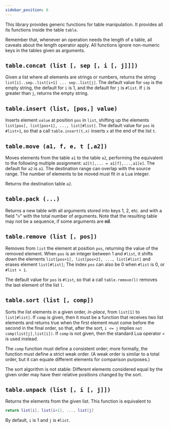 ```yaml
---
sidebar_position: 6
---
```


This library provides generic functions for table manipulation.
It provides all its functions inside the table `table`.

Remember that, whenever an operation needs the length of a table,
all caveats about the length operator apply.
All functions ignore non-numeric keys
in the tables given as arguments.

## `table.concat (list [, sep [, i [, j]]])`

Given a list where all elements are strings or numbers,
returns the string `list[i]..sep..list[i+1] ... sep..list[j]`.
The default value for `sep` is the empty string,
the default for `i` is 1,
and the default for `j` is `#list`.
If `i` is greater than `j`, returns the empty string.

## `table.insert (list, [pos,] value)`

Inserts element `value` at position `pos` in `list`,
shifting up the elements
`list[pos], list[pos+1], ..., list[#list]`.
The default value for `pos` is `#list+1`,
so that a call `table.insert(t,x)` inserts `x` at the end
of the list `t`.

## `table.move (a1, f, e, t [,a2])`

Moves elements from the table `a1` to the table `a2`,
performing the equivalent to the following
multiple assignment:
`a2[t],... = a1[f],...,a1[e]`.
The default for `a2` is `a1`.
The destination range can overlap with the source range.
The number of elements to be moved must fit in a Lua integer.

Returns the destination table `a2`.

## `table.pack (...)`

Returns a new table with all arguments stored into keys 1, 2, etc.
and with a field "`n`" with the total number of arguments.
Note that the resulting table may not be a sequence,
if some arguments are **nil**.

## `table.remove (list [, pos])`

Removes from `list` the element at position `pos`,
returning the value of the removed element.
When `pos` is an integer between 1 and `#list`,
it shifts down the elements
`list[pos+1], list[pos+2], ..., list[#list]`
and erases element `list[#list]`;
The index `pos` can also be 0 when `#list` is 0,
or `#list + 1`.

The default value for `pos` is `#list`,
so that a call `table.remove(l)` removes the last element
of the list `l`.

## `table.sort (list [, comp])`

Sorts the list elements in a given order, _in-place_,
from `list[1]` to `list[#list]`.
If `comp` is given,
then it must be a function that receives two list elements
and returns true when the first element must come
before the second in the final order,
so that, after the sort,
`i <= j` implies `not comp(list[j],list[i])`.
If `comp` is not given,
then the standard Lua operator `<` is used instead.

The `comp` function must define a consistent order;
more formally, the function must define a strict weak order.
(A weak order is similar to a total order,
but it can equate different elements for comparison purposes.)

The sort algorithm is not stable:
Different elements considered equal by the given order
may have their relative positions changed by the sort.

## `table.unpack (list [, i [, j]])`

Returns the elements from the given list.
This function is equivalent to

```lua
return list[i], list[i+1], ..., list[j]
```

By default, `i` is 1 and `j` is `#list`.

